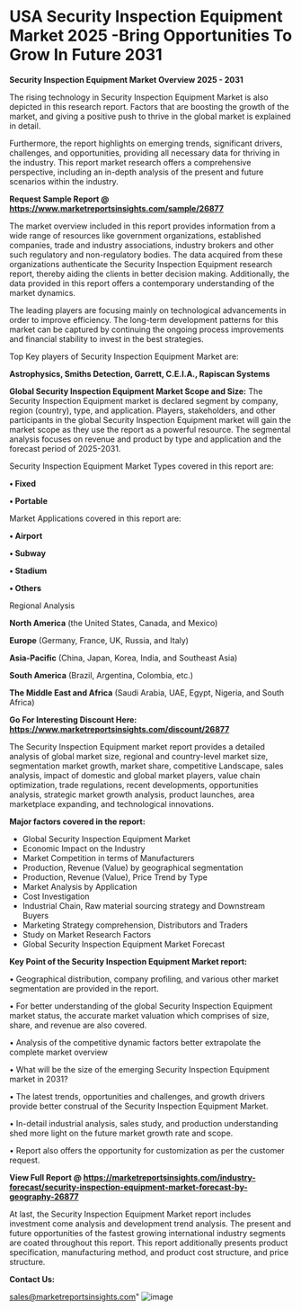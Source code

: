  # USA Security Inspection Equipment Market 2025 -Bring Opportunities To Grow In Future 2031

<Strong> Security Inspection Equipment Market Overview 2025 - 2031</strong>

The rising technology in Security Inspection Equipment Market is also depicted in this research report. Factors that are boosting the growth of the market, and giving a positive push to thrive in the global market is explained in detail.

Furthermore, the report highlights on emerging trends, significant drivers, challenges, and opportunities, providing all necessary data for thriving in the industry. This report market research offers a comprehensive perspective, including an in-depth analysis of the present and future scenarios within the industry.

<strong>Request Sample Report @ <a href=https://www.marketreportsinsights.com/sample/26877>https://www.marketreportsinsights.com/sample/26877</a></strong>

The market overview included in this report provides information from a wide range of resources like government organizations, established companies, trade and industry associations, industry brokers and other such regulatory and non-regulatory bodies. The data acquired from these organizations authenticate the Security Inspection Equipment research report, thereby aiding the clients in better decision making. Additionally, the data provided in this report offers a contemporary understanding of the market dynamics.

The leading players are focusing mainly on technological advancements in order to improve efficiency. The long-term development patterns for this market can be captured by continuing the ongoing process improvements and financial stability to invest in the best strategies.

Top Key players of Security Inspection Equipment Market are:

<strong>Astrophysics, Smiths Detection, Garrett, C.E.I.A., Rapiscan Systems</strong>

<strong><b>Global Security Inspection Equipment Market Scope and Size:</b></strong>
The Security Inspection Equipment market is declared segment by company, region (country), type, and application. Players, stakeholders, and other participants in the global Security Inspection Equipment market will gain the market scope as they use the report as a powerful resource. The segmental analysis focuses on revenue and product by type and application and the forecast period of 2025-2031.

Security Inspection Equipment Market Types covered in this report are:

<strong>• Fixed

• Portable</strong>

Market Applications covered in this report are:

<strong>• Airport

• Subway

• Stadium

• Others</strong> 

Regional Analysis

<strong>North America</strong> (the United States, Canada, and Mexico)

<strong>Europe</strong> (Germany, France, UK, Russia, and Italy)

<strong>Asia-Pacific</strong> (China, Japan, Korea, India, and Southeast Asia)

<strong>South America</strong> (Brazil, Argentina, Colombia, etc.)

<strong>The Middle East and Africa</strong> (Saudi Arabia, UAE, Egypt, Nigeria, and South Africa)

<strong>Go For Interesting Discount Here: <a href=https://www.marketreportsinsights.com/discount/26877>https://www.marketreportsinsights.com/discount/26877</a></strong>

The Security Inspection Equipment market report provides a detailed analysis of global market size, regional and country-level market size, segmentation market growth, market share, competitive Landscape, sales analysis, impact of domestic and global market players, value chain optimization, trade regulations, recent developments, opportunities analysis, strategic market growth analysis, product launches, area marketplace expanding, and technological innovations.

<strong><b>Major factors covered in the report:</b></strong>
<ul>
  <li>Global Security Inspection Equipment Market </li>
  <li>Economic Impact on the Industry</li>
  <li>Market Competition in terms of Manufacturers</li>
  <li>Production, Revenue (Value) by geographical segmentation</li>
  <li>Production, Revenue (Value), Price Trend by Type</li>
  <li>Market Analysis by Application</li>
  <li>Cost Investigation</li>
  <li>Industrial Chain, Raw material sourcing strategy and Downstream Buyers</li>
  <li>Marketing Strategy comprehension, Distributors and Traders</li>
  <li>Study on Market Research Factors</li>
  <li>Global Security Inspection Equipment Market Forecast</li>
</ul>

<strong><b>Key Point of the Security Inspection Equipment Market report:</b></strong>

• Geographical distribution, company profiling, and various other market segmentation are provided in the report.

• For better understanding of the global Security Inspection Equipment market status, the accurate market valuation which comprises of size, share, and revenue are also covered.

• Analysis of the competitive dynamic factors better extrapolate the complete market overview

• What will be the size of the emerging Security Inspection Equipment market in 2031?

• The latest trends, opportunities and challenges, and growth drivers provide better construal of the Security Inspection Equipment Market.

• In-detail industrial analysis, sales study, and production understanding shed more light on the future market growth rate and scope.

• Report also offers the opportunity for customization as per the customer request.

<strong><b>View Full Report @ <a href=https://marketreportsinsights.com/industry-forecast/security-inspection-equipment-market-forecast-by-geography-26877>https://marketreportsinsights.com/industry-forecast/security-inspection-equipment-market-forecast-by-geography-26877</a></b></strong>


At last, the Security Inspection Equipment Market report includes investment come analysis and development trend analysis. The present and future opportunities of the fastest growing international industry segments are coated throughout this report. This report additionally presents product specification, manufacturing method, and product cost structure, and price structure.

<strong>Contact Us:</strong>

sales@marketreportsinsights.com"
![image](https://github.com/user-attachments/assets/94ca4d38-be3d-4ab7-ae8c-cd9b67e6667f)
